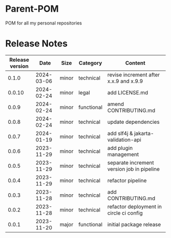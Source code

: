 # Parent-POM

POM for all my personal repositories

# Release Notes
|Release version  |Date  |Size  | Category |Content |
|--|--|--|--|--|
|0.1.0  |2024-03-06  |minor|technical|revise increment after x.x.9 and x.9.9 |
|0.0.10 |2024-02-24  |minor|legal|add LICENSE.md | 
|0.0.9  |2024-02-24  |minor|functional|amend CONTRIBUTING.md |
|0.0.8  |2024-02-24  |minor|technical|update dependencies |
|0.0.7  |2024-01-19  |minor|technical|add slf4j & jakarta-validation-api |
|0.0.6  |2023-11-29  |minor|technical|add plugin management |
|0.0.5  |2023-11-29  |minor|technical|separate increment version job in pipeline |
|0.0.4  |2023-11-29  |minor|technical|refactor pipeline |
|0.0.3  |2023-11-28  |minor|technical|add CONTRIBUTING.md |
|0.0.2  |2023-11-28  |minor|technical|refactor deployment in circle ci config |
|0.0.1  |2023-11-20  |major|functional |initial package release |
